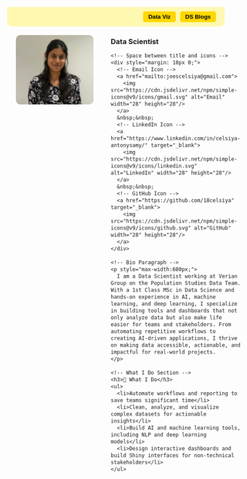 <!DOCTYPE html>
<html lang="en">
<head>
<meta charset="UTF-8">
<meta name="viewport" content="width=device-width, initial-scale=1.0">
<title>Celsiya Antonysamy | Portfolio</title>

<!-- Ribbon CSS -->
<style>
  /* Ribbon container */
  .ribbon {
    background-color: #FFF8B0; /* Light Yellow */
    padding: 10px 20px;
    display: flex;
    justify-content: flex-end;
    align-items: center;
    font-family: sans-serif;
    border-radius: 0 0 10px 10px;
    margin-bottom: 20px;
  }

  /* Ribbon buttons */
  .ribbon button {
    background-color: #FFD700; /* Yellow */
    color: #000;
    border: none;
    padding: 5px 12px;
    margin-left: 10px;
    border-radius: 5px;
    cursor: pointer;
    font-weight: bold;
  }

  /* Hide default page title */
  .header, .site-title, .title, h1 {
    display: none !important;
  }
</style>
</head>
<body>

<!-- Ribbon -->
<div class="ribbon">
  <button onclick="window.location.href='dashboards/index.html'">Data Viz</button>
  <button onclick="alert('Coming soon...')">DS Blogs</button>
</div>

<!-- Profile Section -->
<div style="display: flex; align-items: flex-start; gap: 40px; margin-left: 20px; margin-right: 20px;">

  <!-- Profile Picture -->
  <img src="My_pic.jpg" alt="Profile Picture" width="180" style="border-radius: 10px;"/>

  <!-- Info Column -->
  <div>
    <h1 style="margin:0"><strong>CELSIYA ANTONYSAMY</strong></h1>
    <h3 style="margin:5px 0">Data Scientist</h3>

    <!-- Space between title and icons -->
    <div style="margin: 10px 0;">
      <!-- Email Icon -->
      <a href="mailto:joescelsiya@gmail.com">
        <img src="https://cdn.jsdelivr.net/npm/simple-icons@v9/icons/gmail.svg" alt="Email" width="28" height="28"/>
      </a>
      &nbsp;&nbsp;
      <!-- LinkedIn Icon -->
      <a href="https://www.linkedin.com/in/celsiya-antonysamy/" target="_blank">
        <img src="https://cdn.jsdelivr.net/npm/simple-icons@v9/icons/linkedin.svg" alt="LinkedIn" width="28" height="28"/>
      </a>
      &nbsp;&nbsp;
      <!-- GitHub Icon -->
      <a href="https://github.com/18celsiya" target="_blank">
        <img src="https://cdn.jsdelivr.net/npm/simple-icons@v9/icons/github.svg" alt="GitHub" width="28" height="28"/>
      </a>
    </div>

    <!-- Bio Paragraph -->
    <p style="max-width:600px;">
      I am a Data Scientist working at Verian Group on the Population Studies Data Team. With a 1st Class MSc in Data Science and hands-on experience in AI, machine learning, and deep learning, I specialize in building tools and dashboards that not only analyze data but also make life easier for teams and stakeholders. From automating repetitive workflows to creating AI-driven applications, I thrive on making data accessible, actionable, and impactful for real-world projects.
    </p>

    <!-- What I Do Section -->
    <h3>🚀 What I Do</h3>
    <ul>
      <li>Automate workflows and reporting to save teams significant time</li>
      <li>Clean, analyze, and visualize complex datasets for actionable insights</li>
      <li>Build AI and machine learning tools, including NLP and deep learning models</li>
      <li>Design interactive dashboards and build Shiny interfaces for non-technical stakeholders</li>
    </ul>

  </div> <!-- closes Info Column -->
</div> <!-- closes Flex Container -->

</body>
</html>
